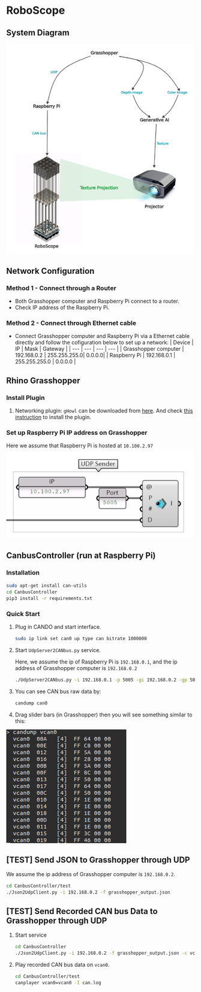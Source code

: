 # RoboScope
## System Diagram
![image](./docs/sys-diagram.png)
## Network Configuration
### Method 1 - Connect through a Router 
- Both Grasshopper computer and Raspberry Pi connect to a router.
- Check IP address of the Raspberry Pi.
### Method 2 - Connect through Ethernet cable  
- Connect Grasshopper computer and Raspberry Pi via a Ethernet cable directly and follow the cofiguration below to set up a network:
  | Device |   IP  |  Mask | Gateway |
  |  ---   |  ---  |  ---  |   ---   |
  | Grasshopper computer | 192.168.0.2 | 255.255.255.0| 0.0.0.0|
  | Raspberry Pi | 192.168.0.1 | 255.255.255.0 | 0.0.0.0 |
## Rhino Grasshopper
### Install Plugin
1. Networking plugin: `gHowl` can be downloaded from [here](https://www.food4rhino.com/en/app/ghowl). And check [this instruction](https://www.food4rhino.com/en/faq#users-install-grasshopper-plugin) to install the plugin.

### Set up Raspberry Pi IP address on Grasshopper
Here we assume that Raspberry Pi is hosted at `10.100.2.97`
![image](./docs//Grasshopper_ip_setup.png)

## CanbusController (run at Raspberry Pi)
### Installation
``` bash
sudo apt-get install can-utils
cd CanbusController
pip3 install -r requirements.txt
```
### Quick Start
1. Plug in CANDO and start interface.
    ``` bash
    sudo ip link set can0 up type can bitrate 1000000
    ```
2. Start `UdpServer2CANbus.py` service.
    
    Here, we assume the ip of Raspberry Pi is `192.168.0.1`, and the ip address of Grasshopper computer is `192.168.0.2`
    ``` bash
    ./UdpServer2CANbus.py -i 192.168.0.1 -p 5005 -gi 192.168.0.2 -gp 5005 -c can0
    ```
3. You can see CAN bus raw data by:
    ``` bash
    candump can0
    ```
4. Drag slider bars (in Grasshopper) then you will see something similar to this:

 ![image](./docs/vcan_test.png)

## [TEST] Send JSON to Grasshopper through UDP
We assume the ip address of Grasshopper computer is `192.168.0.2`.
``` bash
cd CanbusController/test
./Json2UdpClient.py -i 192.168.0.2 -f grasshopper_output.json
```
## [TEST] Send Recorded CAN bus Data to Grasshopper through UDP
1. Start service
    ``` bash
    cd CanbusController
    ./Json2UdpClient.py -i 192.168.0.2 -f grasshopper_output.json -c vcan0
    ```
2. Play recorded CAN bus data on `vcan0`.
    ``` bash
    cd CanbusController/test
    canplayer vcan0=vcan0 -I can.log
    ```
